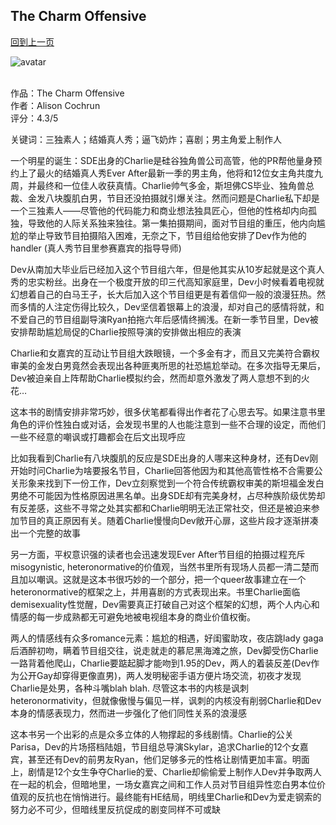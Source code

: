 ## The Charm Offensive
[回到上一页](https://boheme13.github.io/books/)  &nbsp;&nbsp;

![avatar](https://images.squarespace-cdn.com/content/v1/5f80d42d7b438076f3238c47/1625774698994-8MCA52DV7D44Y1G1GBDR/image-asset.jpeg)
<br>
<br>

<!-- 
romance: True
-->

作品：The Charm Offensive<br>
作者：Alison Cochrun<br>
评分：4.3/5<br>

关键词：三独素人；结婚真人秀；逼飞奶炸；喜剧；男主角爱上制作人

一个明星的诞生：SDE出身的Charlie是硅谷独角兽公司高管，他的PR帮他量身预约上了最火的结婚真人秀Ever After最新一季的男主角，他将和12位女主角共度九周，并最终和一位佳人收获真情。Charlie帅气多金，斯坦佛CS毕业、独角兽总裁、金发八块腹肌白男，节目还没拍摄就引爆关注。然而问题是Charlie私下却是一个三独素人——尽管他的代码能力和商业想法独具匠心，但他的性格却内向孤独，导致他的人际关系独来独往。第一集拍摄期间，面对节目组的重压，他内向尴尬的举止导致节目拍摄陷入困难，无奈之下，节目组给他安排了Dev作为他的handler (真人秀节目里参赛嘉宾的指导导师)

Dev从南加大毕业后已经加入这个节目组六年，但是他其实从10岁起就是这个真人秀的忠实粉丝。出身在一个极度开放的印三代高知家庭里，Dev小时候看着电视就幻想着自己的白马王子，长大后加入这个节目组更是有着信仰一般的浪漫狂热。然而多情的人注定伤得比较久，Dev坚信着银幕上的浪漫，却对自己的感情将就，和不爱自己的节目组副导演Ryan拍拖六年后感情终搁浅。在新一季节目里，Dev被安排帮助尴尬局促的Charlie按照导演的安排做出相应的表演

Charlie和女嘉宾的互动让节目组大跌眼镜，一个多金有才，而且又完美符合霸权审美的金发白男竟然会表现出各种匪夷所思的社恐尴尬举动。在多次指导无果后，Dev被迫亲自上阵帮助Charlie模拟约会，然而却意外激发了两人意想不到的火花…

这本书的剧情安排非常巧妙，很多伏笔都看得出作者花了心思去写。如果注意书里角色的评价性独白或对话，会发现书里的人也能注意到一些不合理的设定，而他们一些不经意的嘲讽或打趣都会在后文出现呼应

比如我看到Charlie有八块腹肌的反应是SDE出身的人哪来这种身材，还有Dev刚开始时问Charlie为啥要报名节目，Charlie回答他因为和其他高管性格不合需要公关形象来找到下一份工作，Dev立刻察觉到一个符合传统霸权审美的斯坦福金发白男绝不可能因为性格原因进黑名单。出身SDE却有完美身材，占尽种族阶级优势却有反差感，这些不寻常之处其实都和Charlie明明无法正常社交，但还是被迫来参加节目的真正原因有关。随着Charlie慢慢向Dev敞开心扉，这些片段才逐渐拼凑出一个完整的故事

另一方面，平权意识强的读者也会迅速发现Ever After节目组的拍摄过程充斥misogynistic, heteronormative的价值观，当然书里所有现场人员都一清二楚而且加以嘲讽。这就是这本书很巧妙的一个部分，把一个queer故事建立在一个heteronormative的框架之上，并用喜剧的方式表现出来。书里Charlie面临demisexuality性觉醒，Dev需要真正打破自己对这个框架的幻想，两个人内心和情感的每一步成熟都无可避免地被电视组本身的商业价值权衡。

两人的情感线有众多romance元素：尴尬的相遇，好闺蜜助攻，夜店跳lady gaga后酒醉初吻，瞒着节目组交往，说走就走的慕尼黑海滩之旅，Dev脚受伤Charlie一路背着他爬山，Charlie要踮起脚才能吻到1.95的Dev，两人的着装反差(Dev作为公开Gay却穿得更像直男)，两人发明秘密手语方便片场交流，初夜才发现Charlie是处男，各种斗嘴blah blah. 尽管这本书的内核是讽刺heteronormativity，但就像傲慢与偏见一样，讽刺的内核没有削弱Charlie和Dev本身的情感表现力，然而进一步强化了他们同性关系的浪漫感

这本书另一个出彩的点是众多立体的人物撑起的多线剧情。Charlie的公关Parisa，Dev的片场搭档陆姐，节目组总导演Skylar，追求Charlie的12个女嘉宾，甚至还有Dev的前男友Ryan，他们足够多元的性格让剧情更加丰富。明面上，剧情是12个女生争夺Charlie的爱、Charlie却偷偷爱上制作人Dev并争取两人在一起的机会，但暗地里，一场女嘉宾之间和工作人员对节目组异性恋白男本位价值观的反抗也在悄悄进行。最终能有HE结局，明线里Charlie和Dev为爱走钢索的努力必不可少，但暗线里反抗促成的剧变同样不可或缺
